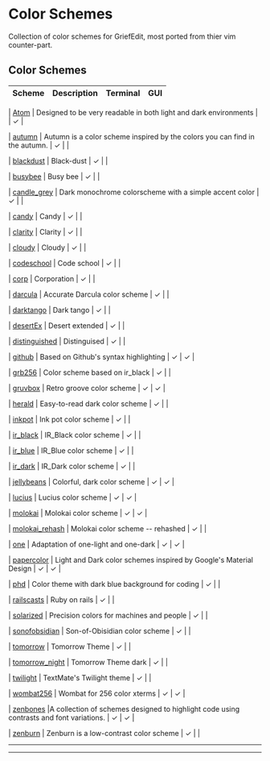 # Color Schemes

Collection of color schemes for GriefEdit, most ported from thier vim counter-part.

## Color Schemes

| Scheme                   | Description | Terminal | GUI |
| ------------------------ | ------------|:--------:|:---:|

| [Atom] | Designed to be very readable in both light and dark environments |   | ✓ |

| [autumn] | Autumn is a color scheme inspired by the colors you can find in the autumn. | ✓ |  |

| [blackdust] | Black-dust | ✓ |  |

| [busybee] | Busy bee | ✓ |  |

| [candle_grey] | Dark monochrome colorscheme with a simple accent color  | ✓ |  |

| [candy] | Candy | ✓ |  |

| [clarity] | Clarity | ✓ |  |

| [cloudy] | Cloudy | ✓ |  |

| [codeschool] | Code school | ✓ |  |

| [corp] | Corporation | ✓ |  |

| [darcula] | Accurate Darcula color scheme | ✓ |  |

| [darktango] | Dark tango  | ✓ |  |

| [desertEx] | Desert extended | ✓ |  |

| [distinguished] | Distinguised  | ✓ |  |

| [github] | Based on Github's syntax highlighting | ✓ | ✓ |

| [grb256] | Color scheme based on ir_black | ✓ |  |

| [gruvbox] | Retro groove color scheme | ✓ | ✓ |

| [herald] | Easy-to-read dark color scheme  | ✓ |  |

| [inkpot] | Ink pot color scheme | ✓ |  |

| [ir_black] | IR_Black color scheme | ✓ |  |

| [ir_blue] | IR_Blue color scheme | ✓ |  |

| [ir_dark] | IR_Dark color scheme | ✓ |  |

| [jellybeans] | Colorful, dark color scheme | ✓ | ✓ |

| [lucius] | Lucius color scheme | ✓ | ✓ |

| [molokai] | Molokai color scheme | ✓ | ✓ |

| [molokai_rehash] | Molokai color scheme -- rehashed | ✓ |  |

| [one] | Adaptation of one-light and one-dark | ✓ | ✓ |

| [papercolor] | Light and Dark color schemes inspired by Google's Material Design | ✓ | ✓ |

| [phd] | Color theme with dark blue background for coding | ✓ |  |

| [railscasts] | Ruby on rails | ✓ |  |

| [solarized] | Precision colors for machines and people | ✓ |  |

| [sonofobsidian] | Son-of-Obisidian color scheme | ✓ |  |

| [tomorrow] | Tomorrow Theme | ✓ |  |

| [tomorrow_night] | Tomorrow Theme dark | ✓ |  |

| [twilight] | TextMate's Twilight theme | ✓ |  |

| [wombat256] | Wombat for 256 color xterms | ✓ | ✓ |

| [zenbones] |A collection of schemes designed to highlight code using contrasts and font variations.  | ✓ | ✓ |

| [zenburn] | Zenburn is a low-contrast color scheme | ✓ |  |

---------------

[autumn]: https://github.com/YorickPeterse/Autumn.vim
[blackdust]: https://vimcolorschemes.com/voithos/vim-colorpack
[busybee]: https://vimcolorschemes.com/voithos/vim-colorpack
[candle_grey]: https://github.com/aditya-azad/candle-grey
[candy]: https://vimcolorschemes.com/voithos/vim-colorpack
[clarity]: https://vimcolorschemes.com/voithos/vim-colorpack
[cloudy]: https://vimcolorschemes.com/voithos/vim-colorpack
[codeschool]: http://astonj.com
[corp]: https://vimcolorschemes.com/voithos/vim-colorpack
[darcula]: https://github.com/blueshirts/darcula
[darktango]: https://vimcolorschemes.com/voithos/vim-colorpack
[desertEx]: https://vimcolorschemes.com/voithos/vim-colorpack
[distinguished]: https://github.com/Lokaltog/vim-distinguished
[grb256]: https://github.com/garybernhardt/dotfiles/
[herald]: https://github.com/vim-scripts/herald.vim
[inkpot]: http://github.com/ciaranm/inkpot/
[ir_black]: https://github.com/twerth/ir_black
[ir_blue]:  https://github.com/twerth/ir_black
[ir_dark]: https://github.com/twerth/ir_black
[molokai_rehash]: https://github.com/tomasr/molokai
[phd]: https://github.com/vim-scripts/phd
[railscasts]: http://railscasts.com/about
[solarized]: http://ethanschoonover.com/solarized
[sonofobsidian]: https://vimcolorschemes.com/voithos/vim-colorpack
[tomorrow]: https://github.com/chriskempson/tomorrow-theme
[tomorrow_night]: https://github.com/chriskempson/tomorrow-theme
[twilight]: https://vimcolorschemes.com/matthewtodd/vim-twilight
[zenbones]: https://github.com/zenbones-theme/zenbones.nvim
[zenburn]: http://slinky.imukuppi.org/zenburnpage

-------------------

[256noir]: https://github.com/andreasvc/vim-256noir
[abstract]: https://github.com/jdsimcoe/abstract.vim
[afterglow]: https://github.com/danilo-augusto/vim-afterglow
[alduin]: https://github.com/AlessandroYorba/Alduin
[Apprentice]: https://github.com/romainl/Apprentice
[Archery]: https://github.com/Badacadabra/vim-archery
[anderson]: https://github.com/gilgigilgil/anderson.vim
[angr]: https://github.com/zacanger/angr.vim
[Atom]: https://github.com/gregsexton/Atom
[ayu-vim]: https://github.com/ayu-theme/ayu-vim
[carbonized]: https://github.com/nightsense/carbonized
[challenger-deep]: https://github.com/challenger-deep-theme/vim
[deep-space]: https://github.com/tyrannicaltoucan/vim-deep-space
[deus]: https://github.com/ajmwagar/vim-deus
[dogrun]: https://github.com/wadackel/vim-dogrun
[flattened]: https://github.com/romainl/flattened
[focuspoint]: https://github.com/chase/focuspoint-vim
[fogbell]: https://github.com/jaredgorski/fogbell.vim
[github]: https://github.com/endel/vim-github-colorscheme
[gotham]: https://github.com/whatyouhide/vim-gotham
[gruvbox]: https://github.com/morhetz/gruvbox
[happy hacking]: https://github.com/yorickpeterse/happy_hacking.vim
[papercolor]: https://github.com/NLKNguyen/papercolor-theme
[parsec]: https://github.com/keith/parsec.vim
[scheakur]: https://github.com/scheakur/vim-scheakur
[hybrid]: https://github.com/w0ng/vim-hybrid
[hybrid-material]: https://github.com/kristijanhusak/vim-hybrid-material
[Iceberg]: https://github.com/cocopon/iceberg.vim
[jellybeans]: https://github.com/nanotech/jellybeans.vim
[lightning]: https://github.com/wimstefan/Lightning
[lucid]: https://github.com/cseelus/vim-colors-lucid
[lucius]: https://github.com/jonathanfilip/vim-lucius
[materialbox]: https://github.com/mkarmona/materialbox
[meta5]: https://github.com/christophermca/meta5
[minimalist]: https://github.com/dikiaap/minimalist
[molokai]: https://github.com/tomasr/molokai
[molokayo]: https://github.com/fmoralesc/molokayo
[mountaineer]: https://github.com/TheNiteCoder/mountaineer.vim
[nord]: https://github.com/arcticicestudio/nord-vim
[oceanicnext]: https://github.com/mhartington/oceanic-next
[oceanic-material]: https://github.com/hardcoreplayers/oceanic-material
[one]: https://github.com/rakr/vim-one
[onedark]: https://github.com/joshdick/onedark.vim
[onehalf]: https://github.com/sonph/onehalf
[orbital]: https://github.com/fcpg/vim-orbital
[paramount]: https://github.com/owickstrom/vim-colors-paramount
[pink-moon]: https://github.com/sts10/vim-pink-moon
[purify]: https://github.com/kyoz/purify
[pyte]: https://github.com/vim-scripts/pyte
[rdark-terminal2]: https://github.com/vim-scripts/rdark-terminal2.vim
[seoul256]: https://github.com/junegunn/seoul256.vim
[sierra]: https://github.com/AlessandroYorba/Sierra
[solarized8]: https://github.com/lifepillar/vim-solarized8
[sonokai]: https://github.com/sainnhe/sonokai
[space-vim-dark]: https://github.com/liuchengxu/space-vim-dark
[spacecamp]: https://github.com/jaredgorski/SpaceCamp
[sunbather]: https://github.com/nikolvs/vim-sunbather
[tender]: https://github.com/jacoborus/tender.vim
[termschool]: https://github.com/marcopaganini/termschool-vim-theme
[twilight256]: https://github.com/vim-scripts/twilight256.vim
[two-firewatch]: https://github.com/rakr/vim-two-firewatch
[wombat256]: https://github.com/vim-scripts/wombat256.vim
